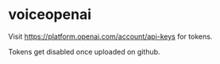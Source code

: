 # voiceopenai
Visit https://platform.openai.com/account/api-keys for tokens.

Tokens get disabled once uploaded on github.
